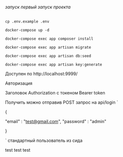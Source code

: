 ###### запуск первый запуск проекта 

`cp .env.example .env`

`docker-compose up -d`

`docker-compose exec app composer install`

`docker-compose exec app artisan migrate`

`docker-compose exec app artisan db:seed`

`docker-compose exec app artisan key:generate`


Доступен по http://localhost:9999/

Авторизация 

Заголовок Authorization с токеном Bearer token

Получить можно отправив POST запрос на api/login 
`

{

"email" : "test@gmail.com",
"password" : "admin"

}

`
стандартный пользователь из сида

test test test

